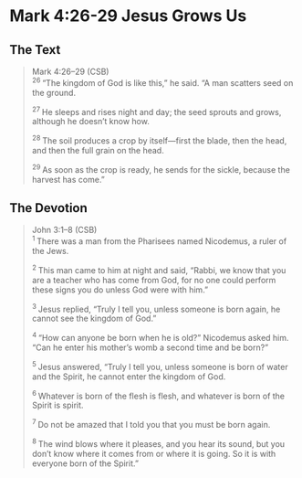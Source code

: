 # Mark 4:26-29 Jesus Grows Us

## The Text

>Mark 4:26–29 (CSB)  
><sup> 26 </sup> “The kingdom of God is like this,” he said. “A man scatters seed on the ground. 
>
><sup> 27 </sup> He sleeps and rises night and day; the seed sprouts and grows, although he doesn’t know how. 
>
><sup> 28 </sup> The soil produces a crop by itself—first the blade, then the head, and then the full grain on the head. 
>
><sup> 29 </sup> As soon as the crop is ready, he sends for the sickle, because the harvest has come.”

## The Devotion

>John 3:1–8 (CSB)  
><sup> 1 </sup> There was a man from the Pharisees named Nicodemus, a ruler of the Jews. 
>
><sup> 2 </sup> This man came to him at night and said, “Rabbi, we know that you are a teacher who has come from God, for no one could perform these signs you do unless God were with him.” 
>
><sup> 3 </sup> Jesus replied, “Truly I tell you, unless someone is born again, he cannot see the kingdom of God.” 
>
><sup> 4 </sup> “How can anyone be born when he is old?” Nicodemus asked him. “Can he enter his mother’s womb a second time and be born?” 
>
><sup> 5 </sup> Jesus answered, “Truly I tell you, unless someone is born of water and the Spirit, he cannot enter the kingdom of God. 
>
><sup> 6 </sup> Whatever is born of the flesh is flesh, and whatever is born of the Spirit is spirit. 
>
><sup> 7 </sup> Do not be amazed that I told you that you must be born again. 
>
><sup> 8 </sup> The wind blows where it pleases, and you hear its sound, but you don’t know where it comes from or where it is going. So it is with everyone born of the Spirit.”

